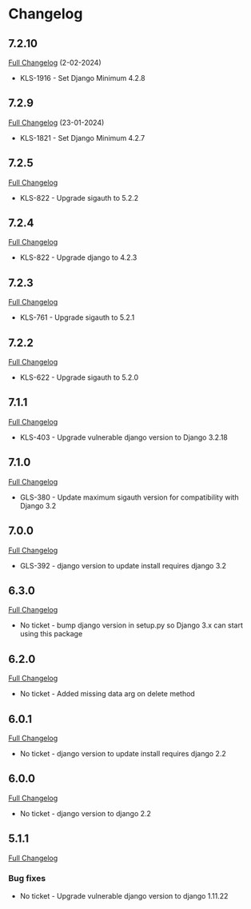 # Changelog


## 7.2.10

[Full Changelog]() (2-02-2024)

- KLS-1916 - Set Django Minimum 4.2.8

## 7.2.9

[Full Changelog](https://github.com/uktrade/directory-client-core/pull/43) (23-01-2024)

- KLS-1821 - Set Django Minimum 4.2.7

## 7.2.5

[Full Changelog](https://github.com/uktrade/directory-client-core/pull/39)

- KLS-822 - Upgrade sigauth to 5.2.2

## 7.2.4

[Full Changelog](https://github.com/uktrade/directory-client-core/pull/38)

- KLS-822 - Upgrade django to 4.2.3

## 7.2.3

[Full Changelog](https://github.com/uktrade/directory-client-core/pull/37)

- KLS-761 - Upgrade sigauth to 5.2.1
## 7.2.2

[Full Changelog](https://github.com/uktrade/directory-client-core/pull/35)

- KLS-622 - Upgrade sigauth to 5.2.0

## 7.1.1

[Full Changelog](https://github.com/uktrade/directory-client-core/pull/31/files)

- KLS-403 - Upgrade vulnerable django version to Django 3.2.18

## 7.1.0

[Full Changelog](https://github.com/uktrade/directory-client-core/pull/28/files)

- GLS-380 - Update maximum sigauth version for compatibility with Django 3.2

## 7.0.0

[Full Changelog](https://github.com/uktrade/directory-client-core/pull/21/files)

- GLS-392 - django version to update install requires django 3.2

## 6.3.0

[Full Changelog](https://github.com/uktrade/directory-client-core/pull/24/files)

- No ticket - bump django version in setup.py so Django 3.x can start using this package

## 6.2.0

[Full Changelog](https://github.com/uktrade/directory-client-core/pull/23/files)

- No ticket - Added missing data arg on delete method

## 6.0.1

[Full Changelog](https://github.com/uktrade/directory-client-core/pull/20/files)

- No ticket - django version to update install requires django 2.2

## 6.0.0

[Full Changelog](https://github.com/uktrade/directory-client-core/pull/19/files)

- No ticket - django version to django 2.2

## 5.1.1

[Full Changelog](https://github.com/uktrade/directory-client-core/pull/14/files)

### Bug fixes

- No ticket - Upgrade vulnerable django version to django 1.11.22

